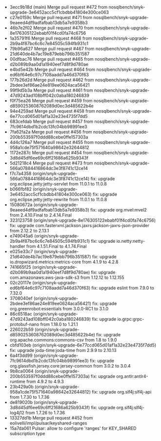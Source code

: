 - 3ecc9b18d (main) Merge pull request #472 from nosqlbench/snyk-upgrade-3e6452acc5cf1cbdbb41804e300ce063
- c27e0159c Merge pull request #471 from nosqlbench/snyk-upgrade-9eaeed4df9adfafbab13db5a7e9358b3
- 46b7e2f02 Merge pull request #470 from nosqlbench/snyk-upgrade-8e176305122ebabf01f4cd0fa74c6756
- 1a35791f6 Merge pull request #468 from nosqlbench/snyk-upgrade-2b9a4f87bc6c6c7e84505c594fb931c1
- 79b96a627 Merge pull request #467 from nosqlbench/snyk-upgrade-21d640de4b7ac19e879ebb796b351587
- 00dfbac76 Merge pull request #465 from nosqlbench/snyk-upgrade-d2b089b9aa0d1a1940eef7d8f9d780ae
- e4bd5e42b Merge pull request #464 from nosqlbench/snyk-upgrade-ed6bf64e6c97c7108aadd7a46d370f63
- 177b26d2d Merge pull request #462 from nosqlbench/snyk-upgrade-2bdee3ef86ae24e819ee0624aca56421
- 99f9d5b3a Merge pull request #461 from nosqlbench/snyk-upgrade-47d9243ad108bff042c0aba180246839
- f0f75ea26 Merge pull request #459 from nosqlbench/snyk-upgrade-d8590253608762089d0ec3d485622b4e
- 94e4259ad Merge pull request #458 from nosqlbench/snyk-upgrade-6e77ccd065d01af1a32e23e4735f7dd5
- 683cefdab Merge pull request #457 from nosqlbench/snyk-upgrade-7fc9614dbd1b2cdc13fc04bb98991ee3
- 7fa62fa2a Merge pull request #456 from nosqlbench/snyk-upgrade-200b553597f0ddd88cebe0ffe157303a
- 4d4c126a7 Merge pull request #455 from nosqlbench/snyk-upgrade-958a1cde75f571640a98642e32644812
- 1172e287c Merge pull request #454 from nosqlbench/snyk-upgrade-3d8d45df6ee69c6ff21686a625b9343f
- 5d21218c4 Merge pull request #473 from nosqlbench/snyk-upgrade-566a07884416864dc3e3f8741c12ce14
- f7c7a4358 (origin/snyk-upgrade-566a07884416864dc3e3f8741c12ce14) fix: upgrade org.eclipse.jetty:jetty-servlet from 11.0.1 to 11.0.8
- b066fbf82 (origin/snyk-upgrade-3e6452acc5cf1cbdbb41804e300ce063) fix: upgrade org.eclipse.jetty:jetty-rewrite from 11.0.1 to 11.0.8
- 15080672a (origin/snyk-upgrade-9eaeed4df9adfafbab13db5a7e9358b3) fix: upgrade org.mvel:mvel2 from 2.4.10.Final to 2.4.14.Final
- 323123758 (origin/snyk-upgrade-8e176305122ebabf01f4cd0fa74c6756) fix: upgrade com.fasterxml.jackson.jaxrs:jackson-jaxrs-json-provider from 2.12.2 to 2.13.1
- e749045a6 (origin/snyk-upgrade-2b9a4f87bc6c6c7e84505c594fb931c1) fix: upgrade io.netty:netty-handler from 4.1.51.Final to 4.1.74.Final
- e025e33c7 (origin/snyk-upgrade-21d640de4b7ac19e879ebb796b351587) fix: upgrade io.dropwizard.metrics:metrics-core from 4.1.9 to 4.2.8
- 741665f25 (origin/snyk-upgrade-d2b089b9aa0d1a1940eef7d8f9d780ae) fix: upgrade com.amazonaws:aws-java-sdk-s3 from 1.12.12 to 1.12.155
- 02c20117e (origin/snyk-upgrade-ed6bf64e6c97c7108aadd7a46d370f63) fix: upgrade eslint from 7.9.0 to 7.32.0
- 3708040ef (origin/snyk-upgrade-2bdee3ef86ae24e819ee0624aca56421) fix: upgrade org.greenrobot:essentials from 3.0.0-RC1 to 3.1.0
- 86c6518ac (origin/snyk-upgrade-47d9243ad108bff042c0aba180246839) fix: upgrade io.grpc:grpc-protobuf-nano from 1.18.0 to 1.21.1
- 226022b59 (origin/snyk-upgrade-d8590253608762089d0ec3d485622b4e) fix: upgrade org.apache.commons:commons-csv from 1.8 to 1.9.0
- cbfd103eb (origin/snyk-upgrade-6e77ccd065d01af1a32e23e4735f7dd5) fix: upgrade joda-time:joda-time from 2.9.9 to 2.10.13
- 6a4f3dd99 (origin/snyk-upgrade-7fc9614dbd1b2cdc13fc04bb98991ee3) fix: upgrade org.glassfish.jersey.core:jersey-common from 3.0.2 to 3.0.4
- 9b8ca0064 (origin/snyk-upgrade-200b553597f0ddd88cebe0ffe157303a) fix: upgrade org.antlr:antlr4-runtime from 4.9.2 to 4.9.3
- 23b429a0b (origin/snyk-upgrade-958a1cde75f571640a98642e32644812) fix: upgrade org.slf4j:slf4j-api from 1.7.30 to 1.7.36
- de819020b (origin/snyk-upgrade-3d8d45df6ee69c6ff21686a625b9343f) fix: upgrade org.slf4j:slf4j-log4j12 from 1.7.26 to 1.7.36
- 13327dd1b Merge pull request #452 from eolivelli/impl/pulsar/keyshared-ranges
- 15a7da061 Pulsar: allow to configure 'ranges' for KEY_SHARED subscription type
